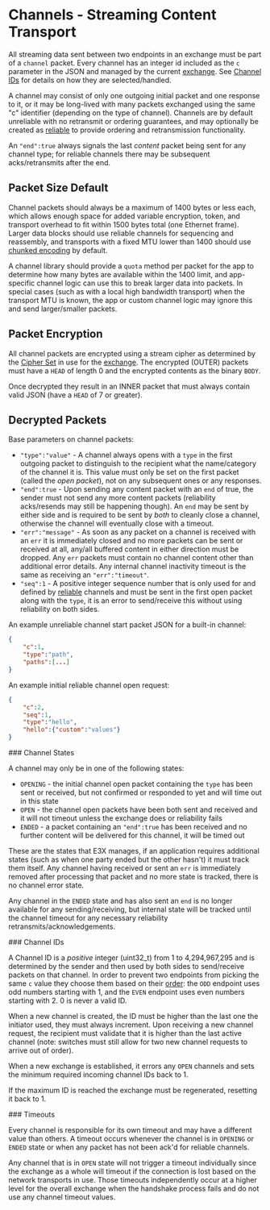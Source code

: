 # Channels - Streaming Content Transport

All streaming data sent between two endpoints in an exchange must be part of a `channel` packet. Every channel has an integer id included as the `c` parameter in the JSON and managed by the current [exchange](exchange.md). See [Channel IDs](#ids) for details on how they are selected/handled.

A channel may consist of only one outgoing initial packet and one response to it, or it may be long-lived with many packets exchanged using the same "c" identifier (depending on the type of channel).  Channels are by default unreliable with no retransmit or ordering guarantees, and may optionally be created as [reliable](reliable.md) to provide ordering and retransmission functionality.

An `"end":true` always signals the last *content* packet being sent for any channel type; for reliable channels there may be subsequent acks/retransmits after the end.

## Packet Size Default

Channel packets should always be a maximum of 1400 bytes or less each, which allows enough space for added variable encryption, token, and transport overhead to fit within 1500 bytes total (one Ethernet frame).  Larger data blocks should use reliable channels for sequencing and reassembly, and transports with a fixed MTU lower than 1400 should use [chunked encoding](../chunking.md) by default.

A channel library should provide a `quota` method per packet for the app to determine how many bytes are available within the 1400 limit, and app-specific channel logic can use this to break larger data into packets.  In special cases (such as with a local high bandwidth transport) when the transport MTU is known, the app or custom channel logic may ignore this and send larger/smaller packets.

## Packet Encryption

All channel packets are encrypted using a stream cipher as determined by the [Cipher Set](cs/) in use for the [exchange](exchange.md).  The encrypted (OUTER) packets must have a `HEAD` of length 0 and the encrypted contents as the binary `BODY`.

Once decrypted they result in an INNER packet that must always contain valid JSON (have a `HEAD` of 7 or greater).

## Decrypted Packets


Base parameters on channel packets:

* `"type":"value"` - A channel always opens with a `type` in the first outgoing packet to distinguish to the recipient what the name/category of the channel it is. This value must only be set on the first packet (called the *open packet*), not on any subsequent ones or any responses.
* `"end":true` - Upon sending any content packet with an `end` of true, the sender must not send any more content packets (reliability acks/resends may still be happening though). An `end` may be sent by either side and is required to be sent by *both* to cleanly close a channel, otherwise the channel will eventually close with a timeout.
* `"err":"message"` - As soon as any packet on a channel is received with an `err` it is immediately closed and no more packets can be sent or received at all, any/all buffered content in either direction must be dropped. Any `err` packets must contain no channel content other than additional error details. Any internal channel inactivity timeout is the same as receiving an `"err":"timeout"`.
* `"seq":1` - A positive integer sequence number that is only used for and defined by [reliable](reliable.md) channels and must be sent in the first open packet along with the `type`, it is an error to send/receive this without using reliability on both sides.

An example unreliable channel start packet JSON for a built-in channel:

```json
{
	"c":1,
	"type":"path",
	"paths":[...]
}
```

An example initial reliable channel open request:

```json
{
	"c":2,
	"seq":1,
	"type":"hello",
	"hello":{"custom":"values"}
}
```

<a name="states" />
### Channel States

A channel may only be in one of the following states:

* `OPENING` - the initial channel open packet containing the `type` has been sent or received, but not confirmed or responded to yet and will time out in this state
* `OPEN` - the channel open packets have been both sent and received and it will not timeout unless the exchange does or reliability fails
* `ENDED` - a packet containing an `"end":true` has been received and no further content will be delivered for this channel, it will be timed out

These are the states that E3X manages, if an application requires additional states (such as when one party ended but the other hasn't) it must track them itself.  Any channel having received or sent an `err` is immediately removed after processing that packet and no more state is tracked, there is no channel error state.

Any channel in the `ENDED` state and has also sent an `end` is no longer available for any sending/receiving, but internal state will be tracked until the channel timeout for any necessary reliability retransmits/acknowledgements.

<a name="ids" />
### Channel IDs

A Channel ID is a *positive* integer (uint32_t) from 1 to 4,294,967,295 and is determined by the sender and then used by both sides to send/receive packets on that channel.  In order to prevent two endpoints from picking the same `c` value they choose them based on their [order](order.md): the `ODD` endpoint uses odd numbers starting with 1, and the `EVEN` endpoint uses even numbers starting with 2. 0 is never a valid ID.

When a new channel is created, the ID must be higher than the last one the initiator used, they must always increment. Upon receiving a new channel request, the recipient must validate that it is higher than the last active channel (note: switches must still allow for two new channel requests to arrive out of order).

When a new exchange is established, it errors any `OPEN` channels and sets the minimum required incoming channel IDs back to 1.

If the maximum ID is reached the exchange must be regenerated, resetting it back to 1.

<a name="timeouts" />
### Timeouts

Every channel is responsible for its own timeout and may have a different value than others.  A timeout occurs whenever the channel is in `OPENING` or `ENDED` state or when any packet has not been ack'd for reliable channels.

Any channel that is in `OPEN` state will not trigger a timeout individually since the exchange as a whole will timeout if the connection is lost based on the network transports in use.  Those timeouts independently occur at a higher level for the overall exchange when the handshake process fails and do not use any channel timeout values.
